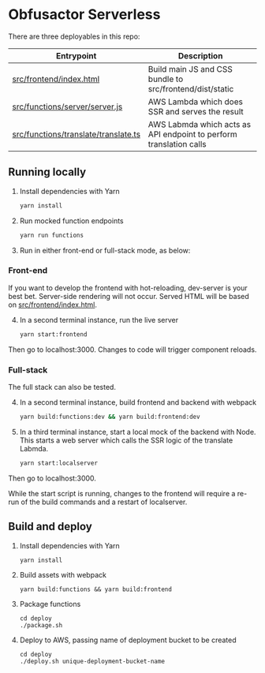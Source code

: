 # Obfusactor Serverless

There are three deployables in this repo:

| Entrypoint                               | Description                                                        |
| ---------------------------------------- | ------------------------------------------------------------------ |
| [src/frontend/index.html]()              | Build main JS and CSS bundle to src/frontend/dist/static           |
| [src/functions/server/server.js]()       | AWS Lambda which does SSR and serves the result                    |
| [src/functions/translate/translate.ts]() | AWS Labmda which acts as API endpoint to perform translation calls |

## Running locally

1. Install dependencies with Yarn

   ```bash
   yarn install
   ```

1. Run mocked function endpoints

   ```bash
   yarn run functions
   ```

1. Run in either front-end or full-stack mode, as below:

### Front-end

If you want to develop the frontend with hot-reloading, dev-server is your best bet. Server-side rendering will not occur. Served HTML will be based on [src/frontend/index.html]().

4. In a second terminal instance, run the live server

   ```bash
   yarn start:frontend
   ```

Then go to localhost:3000. Changes to code will trigger component reloads.

### Full-stack

The full stack can also be tested.

4. In a second terminal instance, build frontend and backend with webpack

   ```bash
   yarn build:functions:dev && yarn build:frontend:dev
   ```

5. In a third terminal instance, start a local mock of the backend with Node. This starts a web server which calls the SSR logic of the translate Labmda.
   ```bash
   yarn start:localserver
   ```

Then go to localhost:3000.

While the start script is running, changes to the frontend will require a re-run of the build commands and a restart of localserver.

## Build and deploy

1. Install dependencies with Yarn

   ```shell
   yarn install
   ```

1. Build assets with webpack

   ```shell
   yarn build:functions && yarn build:frontend
   ```

1. Package functions

   ```shell
   cd deploy
   ./package.sh
   ```

1. Deploy to AWS, passing name of deployment bucket to be created
   ```shell
   cd deploy
   ./deploy.sh unique-deployment-bucket-name
   ```

